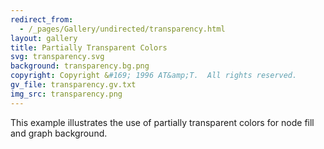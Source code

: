 ```yaml
---
redirect_from:
  - /_pages/Gallery/undirected/transparency.html
layout: gallery
title: Partially Transparent Colors
svg: transparency.svg
background: transparency.bg.png
copyright: Copyright &#169; 1996 AT&amp;T.  All rights reserved.
gv_file: transparency.gv.txt
img_src: transparency.png
---
```

This example illustrates the use of partially transparent colors for
node fill and graph background.
